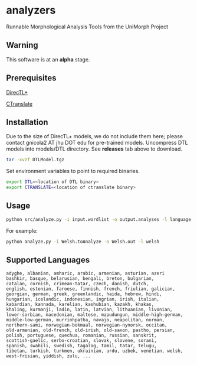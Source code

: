 # analyzers
Runnable Morphological Analysis Tools from the UniMorph Project

## Warning

This software is at an **alpha** stage. 

## Prerequisites

[DirecTL+](https://github.com/GarrettNicolai/DTL)

[CTranslate](https://github.com/OpenNMT/CTranslate)



## Installation
Due to the size of DirecTL+ models, we do not include them here; please contact gnicola2 AT jhu DOT edu for pre-trained models.
Uncompress DTL models into models/DTL directory. See **releases** tab above to download.

```bash
tar -xvzf DTLModel.tgz
```

Set environment variables to point to required binaries.

```bash
export DTL=<location of DTL binary>
export CTRANSLATE=<location of ctranslate binary>
```

## Usage

```bash
python src/analyze.py -i input.wordlist -o output.analyses -l language
```

For example:

```bash
python analyze.py -i Welsh.toAnalyze -o Welsh.out -l welsh
```


## Supported Languages

```
adyghe, albanian, amharic, arabic, armenian, asturian, azeri
bashkir, basque, belarusian, bengali, breton, bulgarian, 
catalan, cornish, crimean-tatar, czech, danish, dutch,
english, estonian, faroese, finnish, french, friulian, galician,
georgian, german, greek, greenlandic, haida, hebrew, hindi, 
hungarian, icelandic, indonesian, ingrian, irish, italian, 
kabardian, kannada, karelian, kashubian, kazakh, khakas,
khaling, kurmanji, ladin, latin, latvian, lithuanian, livonian, 
lower-sorbian, macedonian, maltese, mapudungun, middle-high-german,
middle-low-german, murrinhpatha, navajo, neapolitan, norman,
northern-sami, norwegian-bokmaal, norwegian-nynorsk, occitan,
old-armenian, old-french, old-irish, old-saxon, pastho, persian,
polish, portuguese, quechua, romanian, russian, sanskrit, 
scottish-gaelic, serbo-croatian, slovak, slovene, sorani,
spanish, swahili, swedish, tagalog, tamil, tatar, telugu, 
tibetan, turkish, turkmen, ukrainian, urdu, uzbek, venetian, welsh, 
west-frisian, yiddish, zulu, ...
```
